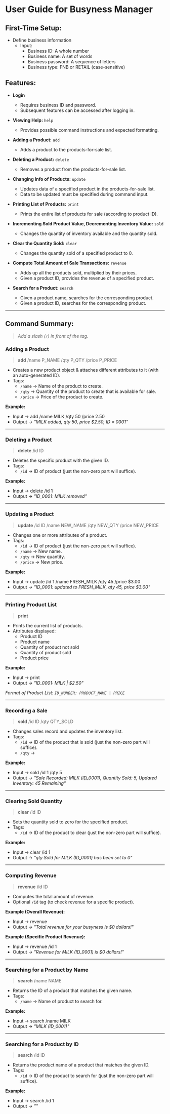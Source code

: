 <!-- @@author amirhusaini06 -->
# User Guide for Busyness Manager

## First-Time Setup:
- Define business information
   - Input:
      - Business ID: A whole number 
      - Business name: A set of words 
      - Business password: A sequence of letters
      - Business type: FNB or RETAIL (case-sensitive)

## Features:
- **Login**
    - Requires business ID and password.
    - Subsequent features can be accessed after logging in.

- **Viewing Help:** `help`
    - Provides possible command instructions and expected formatting.

- **Adding a Product:** `add`
    - Adds a product to the products-for-sale list.

- **Deleting a Product:** `delete`
    - Removes a product from the products-for-sale list.
  
- **Changing Info of Products:** `update`
    - Updates data of a specified product in the products-for-sale list.
    - Data to be updated must be specified during command input.

- **Printing List of Products:** `print`
    - Prints the entire list of products for sale (according to product ID).

- **Incrementing Sold Product Value, Decrementing Inventory Value:** `sold`
    - Changes the quantity of inventory available and the quantity sold.

- **Clear the Quantity Sold:** `clear`
    - Changes the quantity sold of a specified product to 0.

- **Compute Total Amount of Sale Transactions:** `revenue`
    - Adds up all the products sold, multiplied by their prices.
    - Given a product ID, provides the revenue of a specified product.

- **Search for a Product:** `search`
    - Given a product name, searches for the corresponding product.
    - Given a product ID, searches for the corresponding product.

---

## Command Summary:
> *Add a slash (`/`) in front of the tag.*

### **Adding a Product**
> **add** /name P_NAME /qty P_QTY /price P_PRICE

- Creates a new product object & attaches different attributes to it (with an auto-generated ID).
- Tags:
    - `/name` →  Name of the product to create.
    - `/qty` → Quantity of the product to create that is available for sale.
    - `/price` → Price of the product to create.

**Example:**
- Input -> add /name MILK /qty 50 /price 2.50
- Output -> _"MILK added, qty 50, price $2.50, ID = 0001"_

---

### **Deleting a Product**
> **delete** /id ID

- Deletes the specific product with the given ID.
- Tags:
  - `/id` → ID of product (just the non-zero part will suffice).

**Example:**
- Input -> delete /id 1
- Output -> _"ID_0001: MILK removed"_

---

### **Updating a Product**
> **update** /id ID /name NEW_NAME /qty NEW_QTY /price NEW_PRICE

- Changes one or more attributes of a product.
- Tags:
    - `/id` → ID of product (just the non-zero part will suffice).
    - `/name` → New name.
    - `/qty` → New quantity.
    - `/price` → New price.

**Example:**
- Input -> update /id 1 /name FRESH_MILK /qty 45 /price $3.00
- Output -> _"ID_0001: updated to FRESH_MILK, qty 45, price $3.00"_

---

### **Printing Product List**
> **print**

- Prints the current list of products.
- Attributes displayed:
  - Product ID
  - Product name
  - Quantity of product not sold
  - Quantity of product sold
  - Product price

**Example:**
- Input -> print
- Output -> _"ID_0001: MILK | $2.50"_

_Format of Product List: `ID_NUMBER: PRODUCT_NAME | PRICE`_

---

### **Recording a Sale**
> **sold** /id ID /qty QTY_SOLD

- Changes sales record and updates the inventory list.
- Tags:
  - `/id` → ID of the product that is sold (just the non-zero part will suffice).
  - `/qty` →

**Example:**
- Input -> sold /id 1 /qty 5
- Output -> _"Sale Recorded: MILK (ID_0001), Quantity Sold: 5, Updated Inventory: 45 Remaining"_

---
<!-- @@author b1inmeister -->
### **Clearing Sold Quantity**
> **clear** /id ID

- Sets the quantity sold to zero for the specified product.
- Tags:
  - `/id` → ID of the product to clear (just the non-zero part will suffice).

**Example:**
- Input -> clear /id 1
- Output -> _"qty Sold for MILK (ID_0001) has been set to 0"_

---
<!-- @@author himethcodes -->
### **Computing Revenue**
> **revenue** /id ID

- Computes the total amount of revenue.
- Optional `/id` tag (to check revenue for a specific product).

**Example (Overall Revenue):**
- Input -> revenue
- Output -> _"Total revenue for your busyness is $0 dollars!"_

**Example (Specific Product Revenue):**
- Input -> revenue /id 1
- Output -> _"Revenue for MILK (ID_0001) is $0 dollars!"_

---
<!-- @@author rozaliesmit -->
### **Searching for a Product by Name**
> **search** /name NAME

- Returns the ID of a product that matches the given name.
- Tags:
  - `/name` → Name of product to search for.

**Example:**
- Input -> search /name MILK
- Output -> _"MILK (ID_0001)"_

---
<!-- @@author LEESY02 -->
### **Searching for a Product by ID**
> **search** /id ID

- Returns the product name of a product that matches the given ID.
- Tags:
  - `/id` → ID of the product to search for (just the non-zero part will suffice).

**Example:**
- Input -> search /id 1
- Output -> _""_
